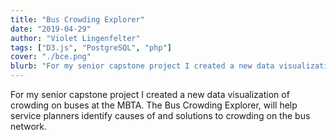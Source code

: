 ```yaml
---
title: "Bus Crowding Explorer"
date: "2019-04-29"
author: "Violet Lingenfelter"
tags: ["D3.js", "PostgreSQL", "php"]
cover: "./bce.png"
blurb: "For my senior capstone project I created a new data visualization of crowding on buses at the MBTA. The Bus Crowding Explorer, will help service planners identify causes of and solutions to crowding on the bus network."
---
```


For my senior capstone project I created a new data visualization of crowding on buses at the MBTA. The Bus Crowding Explorer, will help service planners identify causes of and solutions to crowding on the bus network.

